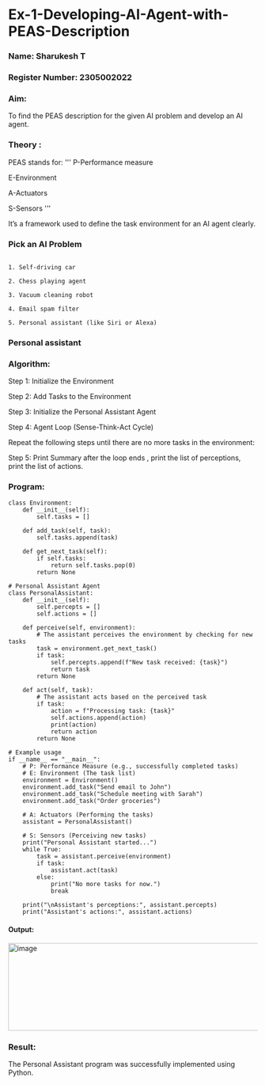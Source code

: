 # Ex-1-Developing-AI-Agent-with-PEAS-Description
### Name: Sharukesh T
### Register Number: 2305002022

### Aim:
To find the PEAS description for the given AI problem and develop an AI agent.

### Theory :
PEAS stands for:
'''
P-Performance measure

E-Environment

A-Actuators

S-Sensors
'''

It’s a framework used to define the task environment for an AI agent clearly.

### Pick an AI Problem

```

1. Self-driving car

2. Chess playing agent

3. Vacuum cleaning robot

4. Email spam filter

5. Personal assistant (like Siri or Alexa)
```

### Personal assistant
### Algorithm:
Step 1: Initialize the Environment

Step 2: Add Tasks to the Environment

Step 3: Initialize the Personal Assistant Agent

Step 4: Agent Loop (Sense-Think-Act Cycle)

Repeat the following steps until there are no more tasks in the environment:

Step 5: Print Summary after the loop ends , print the list of perceptions, print the list of actions.

### Program:
~~~
class Environment:
    def __init__(self):
        self.tasks = []

    def add_task(self, task):
        self.tasks.append(task)

    def get_next_task(self):
        if self.tasks:
            return self.tasks.pop(0)
        return None

# Personal Assistant Agent
class PersonalAssistant:
    def __init__(self):
        self.percepts = []
        self.actions = []

    def perceive(self, environment):
        # The assistant perceives the environment by checking for new tasks
        task = environment.get_next_task()
        if task:
            self.percepts.append(f"New task received: {task}")
            return task
        return None

    def act(self, task):
        # The assistant acts based on the perceived task
        if task:
            action = f"Processing task: {task}"
            self.actions.append(action)
            print(action)
            return action
        return None

# Example usage
if __name__ == "__main__":
    # P: Performance Measure (e.g., successfully completed tasks)
    # E: Environment (The task list)
    environment = Environment()
    environment.add_task("Send email to John")
    environment.add_task("Schedule meeting with Sarah")
    environment.add_task("Order groceries")

    # A: Actuators (Performing the tasks)
    assistant = PersonalAssistant()

    # S: Sensors (Perceiving new tasks)
    print("Personal Assistant started...")
    while True:
        task = assistant.perceive(environment)
        if task:
            assistant.act(task)
        else:
            print("No more tasks for now.")
            break

    print("\nAssistant's perceptions:", assistant.percepts)
    print("Assistant's actions:", assistant.actions)
~~~

#### Output:

<img width="1500" height="177" alt="image" src="https://github.com/user-attachments/assets/d8f269f5-fa28-49fd-a296-b721e9000a01" />

### Result:

The Personal Assistant program was successfully implemented using Python.
